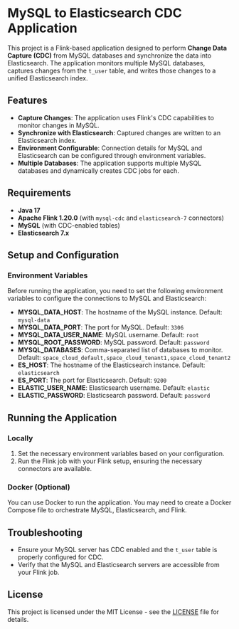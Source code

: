 # MySQL to Elasticsearch CDC Application

This project is a Flink-based application designed to perform **Change Data Capture (CDC)** from MySQL databases and synchronize the data into Elasticsearch. The application monitors multiple MySQL databases, captures changes from the `t_user` table, and writes those changes to a unified Elasticsearch index.

## Features

* **Capture Changes**: The application uses Flink's CDC capabilities to monitor changes in MySQL.
* **Synchronize with Elasticsearch**: Captured changes are written to an Elasticsearch index.
* **Environment Configurable**: Connection details for MySQL and Elasticsearch can be configured through environment variables.
* **Multiple Databases**: The application supports multiple MySQL databases and dynamically creates CDC jobs for each.

## Requirements

* **Java 17**
* **Apache Flink 1.20.0** (with `mysql-cdc` and `elasticsearch-7` connectors)
* **MySQL** (with CDC-enabled tables)
* **Elasticsearch 7.x**

## Setup and Configuration

### Environment Variables

Before running the application, you need to set the following environment variables to configure the connections to MySQL and Elasticsearch:

* **MYSQL_DATA_HOST**: The hostname of the MySQL instance. Default: `mysql-data`
* **MYSQL_DATA_PORT**: The port for MySQL. Default: `3306`
* **MYSQL_DATA_USER_NAME**: MySQL username. Default: `root`
* **MYSQL_ROOT_PASSWORD**: MySQL password. Default: `password`
* **MYSQL_DATABASES**: Comma-separated list of databases to monitor. Default: `space_cloud_default,space_cloud_tenant1,space_cloud_tenant2`
* **ES_HOST**: The hostname of the Elasticsearch instance. Default: `elasticsearch`
* **ES_PORT**: The port for Elasticsearch. Default: `9200`
* **ELASTIC_USER_NAME**: Elasticsearch username. Default: `elastic`
* **ELASTIC_PASSWORD**: Elasticsearch password. Default: `password`

## Running the Application

### Locally

1. Set the necessary environment variables based on your configuration.
2. Run the Flink job with your Flink setup, ensuring the necessary connectors are available.

### Docker (Optional)

You can use Docker to run the application. You may need to create a Docker Compose file to orchestrate MySQL, Elasticsearch, and Flink.

## Troubleshooting

* Ensure your MySQL server has CDC enabled and the `t_user` table is properly configured for CDC.
* Verify that the MySQL and Elasticsearch servers are accessible from your Flink job.

## License

This project is licensed under the MIT License - see the [LICENSE](LICENSE) file for details.
